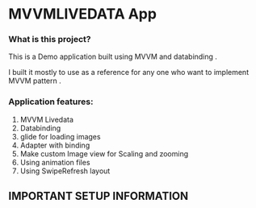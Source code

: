 <h1>MVVMLIVEDATA App</h1>
<h3>What is this project?</h3>
<p>This is a Demo  application built using MVVM and databinding .</p>
<p>I built it mostly to use as a reference for any one who want to implement MVVM pattern .</p>
<h3>Application features:</h3>
<ol>
  <li>MVVM Livedata</li>
  <li>Databinding </li>
  <li>glide for loading images </li>
  <li>Adapter with binding</li>
  <li>Make custom Image view for Scaling and zooming </li>
  <li>Using animation files </li>
  <li>Using SwipeRefresh layout</li>
</ol>
<h2>IMPORTANT SETUP INFORMATION</h2>